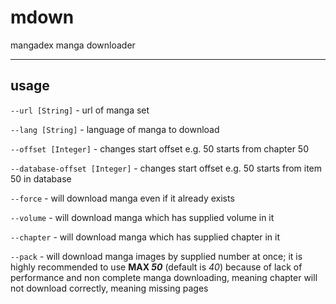 # mdown

mangadex manga downloader

---

## usage

`--url [String]` - url of manga set

`--lang [String]` - language of manga to download

`--offset [Integer]` - changes start offset e.g. 50 starts from chapter 50

`--database-offset [Integer]` - changes start offset e.g. 50 starts from item 50 in database

`--force` - will download manga even if it already exists

`--volume` - will download manga which has supplied volume in it

`--chapter` - will download manga which has supplied chapter in it

`--pack` - will download manga images by supplied number at once; it is highly recommended to use **MAX *50*** (default is *40*) because of lack of performance and non complete manga downloading, meaning chapter will not download correctly, meaning missing pages
